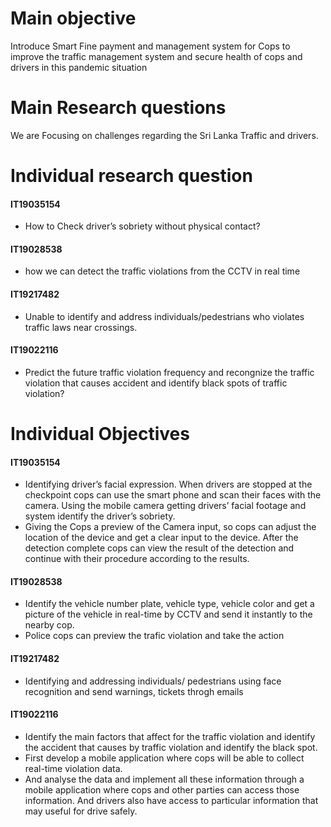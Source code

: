 # Main objective

Introduce Smart Fine payment and management system for Cops to improve the traffic management system and secure health of cops and drivers in this pandemic situation

# Main Research questions

We are Focusing on challenges regarding the Sri Lanka Traffic and drivers.

# Individual research question

#### **IT19035154**
* How to Check driver’s sobriety without physical contact?

#### **IT19028538**
* how we can detect the traffic violations from the CCTV in real time

#### **IT19217482**
* Unable to identify and address individuals/pedestrians who violates traffic laws near crossings.

#### **IT19022116**
* Predict the future traffic violation frequency and recongnize the traffic violation that causes accident and identify black spots of traffic violation?

# Individual Objectives

#### **IT19035154**
*	Identifying driver’s facial expression. When drivers are stopped at the checkpoint cops can use the smart phone and scan their faces with the camera. Using the mobile camera getting drivers’ facial footage and system identify the driver’s sobriety.
*	Giving the Cops a preview of the Camera input, so cops can adjust the location of the device and get a clear input to the device. After the detection complete cops can view the result of the detection and continue with their procedure according to the results.


#### **IT19028538**

* Identify the vehicle number plate, vehicle type, vehicle color and get a picture of the vehicle in real-time by CCTV and send it instantly to the nearby cop.
* Police cops can preview the trafic violation and take the action

#### **IT19217482**

* Identifying and addressing individuals/ pedestrians using face recognition and send warnings, tickets throgh emails

#### **IT19022116**
* Identify the main factors that affect for the traffic violation and identify the accident that causes by traffic violation and identify the black spot.
* First develop a mobile application where cops will be able to collect real-time violation data.
* And analyse the data and implement all these information through a mobile application where cops and other parties can access those information. And drivers also have access to particular information that may useful for drive safely.
